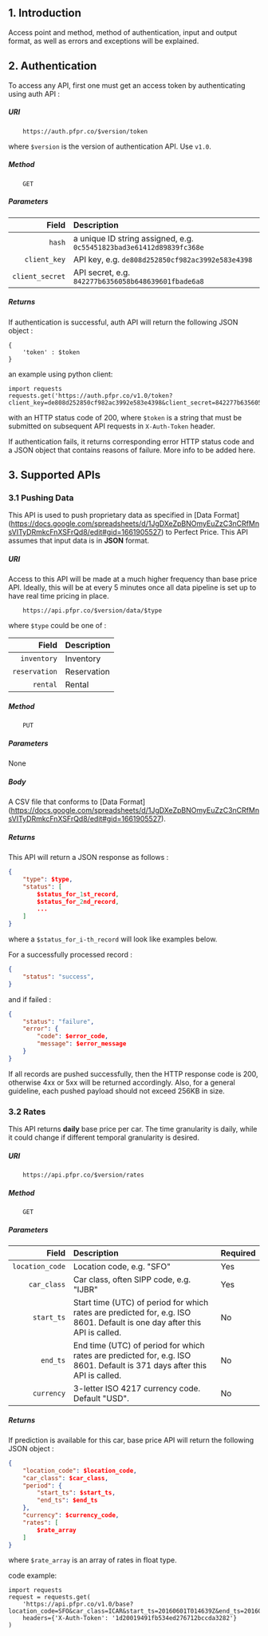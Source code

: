 ## 1. Introduction

Access point and method, method of authentication, input and output format, as well as errors and exceptions will be explained.

## 2. Authentication

To access any API, first one must get an access token by authenticating using auth API :

##### URI

```
    https://auth.pfpr.co/$version/token
```

where ```$version``` is the version of authentication API. Use ```v1.0```.

##### Method

```
    GET
```

##### Parameters

| Field | Description |
|------:|:----------|
| ```hash``` | a unique ID string assigned, e.g. ```0c55451823bad3e61412d89839fc368e``` |
| ```client_key``` | API key, e.g. ```de808d252850cf982ac3992e583e4398``` |
| ```client_secret``` | API secret, e.g. ```842277b6356058b648639601fbade6a8``` |

##### Returns

If authentication is successful, auth API will return the following JSON object :

```
{
    'token' : $token
}
```
an example using python client:
```
import requests
requests.get('https://auth.pfpr.co/v1.0/token?client_key=de808d252850cf982ac3992e583e4398&client_secret=842277b6356058b648639601fbade6a8&hash=0c55451823bad3e61412d89839fc368e')
```

with an HTTP status code of 200, where ```$token``` is a string that must be submitted on
subsequent API requests in ```X-Auth-Token``` header.

If authentication fails, it returns corresponding error HTTP status code and a JSON
object that contains reasons of failure. More info to be added here.

## 3. Supported APIs

### 3.1 Pushing Data

This API is used to push proprietary data as specified in [Data Format] (https://docs.google.com/spreadsheets/d/1JgDXeZpBNOmyEuZzC3nCRfMnsVITyDRmkcFnXSFrQd8/edit#gid=1661905527) to Perfect Price. This API assumes that input data is in __JSON__ format.

##### URI

Access to this API will be made at a much higher frequency than base price API.
Ideally, this will be at every 5 minutes once all data pipeline is set up to
have real time pricing in place.

```
    https://api.pfpr.co/$version/data/$type
```

where ```$type``` could be one of :

| Field | Description |
|------:|:----------|
| ```inventory``` | Inventory |
| ```reservation``` | Reservation |
| ```rental``` | Rental |


##### Method

```
    PUT
```


##### Parameters

None

##### Body

A CSV file that conforms to [Data Format] (https://docs.google.com/spreadsheets/d/1JgDXeZpBNOmyEuZzC3nCRfMnsVITyDRmkcFnXSFrQd8/edit#gid=1661905527).

##### Returns

This API will return a JSON response as follows :

```json
{
    "type": $type,
    "status": [
        $status_for_1st_record,
        $status_for_2nd_record,
        ...
    ]
}
```

where a ```$status_for_i-th_record``` will look like examples below.

For a successfully processed record :

```json
{
    "status": "success",
}
```

and if failed :

```json
{
    "status": "failure",
    "error": {
        "code": $error_code,
        "message": $error_message
    }
}
```

If all records are pushed successfully, then the HTTP response code is 200, otherwise 4xx or 5xx will be returned accordingly. Also, for a general guideline, each pushed payload should not exceed 256KB in size.

### 3.2 Rates

This API returns __daily__ base price per car. The time granularity is daily, while it could change if different temporal granularity is desired.

##### URI
```
    https://api.pfpr.co/$version/rates
```

##### Method

```
    GET
```

##### Parameters

| Field | Description | Required |
|------:|:----------|:----------|
| ```location_code``` | Location code, e.g. "SFO" | Yes |
| ```car_class``` | Car class, often SIPP code, e.g. "IJBR" | Yes |
| ```start_ts``` | Start time (UTC) of period for which rates are predicted for, e.g. ISO 8601. Default is one day after this API is called. | No |
| ```end_ts``` | End time (UTC) of period for which rates are predicted for, e.g. ISO 8601. Default is 371 days after this API is called. | No |
| ```currency``` | 3-letter ISO 4217 currency code. Default "USD". | No |


##### Returns

If prediction is available for this car, base price API will return the following JSON object :

```json
{
    "location_code": $location_code,
    "car_class": $car_class,
    "period": {
        "start_ts": $start_ts,
        "end_ts": $end_ts
    },
    "currency": $currency_code,
    "rates": [
        $rate_array
    ]
}
```

where ```$rate_array``` is an array of rates in float type.

code example:
```
import requests
request = requests.get(
    'https://api.pfpr.co/v1.0/base?location_code=SFO&car_class=ICAR&start_ts=20160601T014639Z&end_ts=20160602T014639Z',
    headers={'X-Auth-Token': '1d20019491fb534ed276712bccda3282'}
)
```
